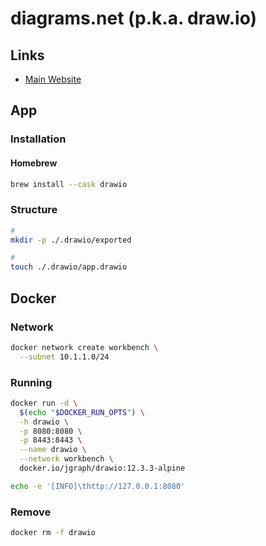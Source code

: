 # diagrams.net (p.k.a. draw.io)

## Links

- [Main Website](https://diagrams.net)

## App

### Installation

#### Homebrew

```sh
brew install --cask drawio
```

### Structure

```sh
#
mkdir -p ./.drawio/exported

#
touch ./.drawio/app.drawio
```

## Docker

### Network

```sh
docker network create workbench \
  --subnet 10.1.1.0/24
```

### Running

```sh
docker run -d \
  $(echo "$DOCKER_RUN_OPTS") \
  -h drawio \
  -p 8080:8080 \
  -p 8443:8443 \
  --name drawio \
  --network workbench \
  docker.io/jgraph/drawio:12.3.3-alpine
```

```sh
echo -e '[INFO]\thttp://127.0.0.1:8080'
```

### Remove

```sh
docker rm -f drawio
```
